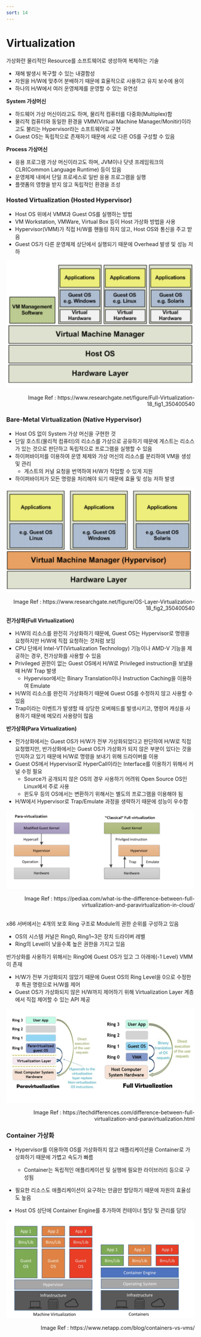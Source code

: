 ```yaml
---
sort: 14
---
```


# Virtualization

가상화란 물리적인 Resource를 소프트웨어로 생성하여 복제하는 기술

* 재해 발생시 복구할 수 있는 내결함성
* 자원을 H/W에 맞추어 분배하기 때문에 효율적으로 사용하고 유지 보수에 용이
* 하나의 H/W에서 여러 운영체제를 운영할 수 있는 유연성

**System 가상머신**

* 하드웨어 가상 머신이라고도 하며, 물리적 컴퓨터를 다중화(Multiplex)함
* 물리적 컴퓨터와 동일한 환경을 VMM(Virtual Machine Manager/Monitir)이라고도 불리는 Hypervisor라는 소프트웨어로 구현
* Guest OS는 독립적으로 존재하기 때문에 서로 다른 OS를 구성할 수 있음

**Process 가상머신**

* 응용 프로그램 가상 머신이라고도 하며, JVM이나 닷넷 프레임워크의 CLR(Common Language Runtime) 등이 있음
* 운영체제 내에서 단일 프로세스로 일반 응용 프로그램을 실행
* 플랫폼의 영향을 받지 않고 독립적인 환경을 조성

### Hosted Virtualization (Hosted Hypervisor)

* Host OS 위에서 VMM과 Guest OS를 실행하는 방법
* VM Workstation, VMWare, Virtual Box 등이 Host 가상화 방법을 사용
* Hypervisor(VMM)가 직접 H/W를 핸들링 하지 않고, Host OS와 통신을 주고 받음
* Guest OS가 다른 운영체제 상단에서 실행되기 때문에 Overhead 발생 및 성능 저하

![HOST_OS_Virtualization](./Img/HOST_OS_Virtualization.png)

<div style="text-align: right">Image Ref : https://www.researchgate.net/figure/Full-Virtualization-18_fig1_350400540 </div>



### Bare-Metal Virtualization (Native Hypervisor)

* Host OS 없이 System 가상 머신을 구현한 것
* 단일 호스트(물리적 컴퓨터)의 리소스를 가상으로 공유하기 때문에 게스트는 리소스가 있는 것으로 판단하고 독립적으로 프로그램을 실행할 수 있음
* 하이퍼바이저를 이용하여 운영 체제와 가상 머신의 리소스를 분리하여 VM을 생성 및 관리
  * 게스트의 커널 요청을 번역하여 H/W가 작업할 수 있게 지원
* 하이퍼바이저가 모든 명령을 처리해야 되기 때문에 효율 및 성능 저하 발생

![Hypervisor](./Img/Hypervisor.png)

<div style="text-align: right">Image Ref : https://www.researchgate.net/figure/OS-Layer-Virtualization-18_fig2_350400540</div>

**전가상화(Full Virtualization)**

* H/W의 리소스를 완전히 가상화하기 때문에, Guest OS는 Hypervisor로 명령을 요청하지만 H/W에 직접 요청하는 것처럼 보임
* CPU 단에서 Intel-VT(Virtualization Technology) 기능이나 AMD-V 기능을 제공하는 경우, 전가상화를 사용할 수 있음
* Privileged 권한이 없는 Guest OS에서 H/W로 Privileged instruction을 보냈을 때 H/W Trap 발생
  * Hypervisor에서는 Binary Translation이나 Instruction Caching을 이용하여 Emulate
* H/W의 리소스를 완전히 가상화하기 때문에 Guest OS를 수정하지 않고 사용할 수 있음
* Trap이라는 이벤트가 발생할 때 상당한 오버헤드를 발생시키고, 명령어 캐싱을 사용하기 때문에 메모리 사용량이 많음

**반가상화(Para Virtualization)**

* 전가상화에서는 Guest OS가 H/W가 전부 가상화되었다고 판단하여 H/W로 직접 요청했지만, 반가상화에서는 Guest OS가 가상화가 되지 않은 부분이 있다는 것을 인지하고 있기 때문에 H/W로 명령을 보내기 위해 드라이버를 이용
* Guest OS에서 Hypervisor로 HyperCall이라는 Interface를 이용하기 위해서 커널 수정 필요
  * Source가 공개되지 않은 OS의 경우 사용하기 어려워 Open Source OS인 Linux에서 주로 사용
  * 윈도우 등의 OS에서는 변환하기 위해서는 별도의 프로그램을 이용해야 됨
* H/W에서 Hypervisor로 Trap/Emulate 과정을 생략하기 때문에 성능이 우수함

![Hypervisor_Full_Para](./Img/Hypervisor_Full_Para.png)

<div style="text-align: right">Image Ref : https://pediaa.com/what-is-the-difference-between-full-virtualization-and-paravirtualization-in-cloud/ </div>

<br/>

x86 서버에서는 4개의 보호 Ring 구조로 Module의 권한 순위를 구성하고 있음

* OS의 시스템 커널은 Ring0, Ring1~3은 장치 드라이버 레벨
* Ring의 Level이 낮을수록 높은 권한을 가지고 있음

반가상화를 사용하기 위해서는 Ring0에 Guest OS가 있고 그 아래에(-1 Level) VMM이 존재

* H/W가 전부 가상화되지 않았기 때문에 Guest OS의 Ring Level을 0으로 수정한 후 특권 명령으로 H/W를 제어
* Guest OS가 가상화되지 않은 H/W까지 제어하기 위해 Virtualization Layer 계층에서 직접 제어할 수 있는 API 제공

![x86_Ring](./Img/x86_Ring.png)

<div style="text-align: right">Image Ref : https://techdifferences.com/difference-between-full-virtualization-and-paravirtualization.html </div>

### Container 가상화

* Hypervisor를 이용하여 OS를 가상화하지 않고 애플리케이션을 Container로 가상화하기 때문에 가볍고 속도가 빠름
  * Container는 독립적인 애플리케이션 및 실행에 필요한 라이브러리 등으로 구성됨
* 필요한 리소스도 애플리케이션이 요구하는 만큼만 할당하기 때문에 자원의 효율성도 높음

* Host OS 상단에 Container Engine를 추가하여 컨테이너 할당 및 관리를 담당

![Container](./Img/Container.png)

<div style="text-align: right">Image Ref : https://www.netapp.com/blog/containers-vs-vms/ </div>

